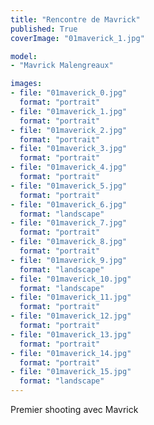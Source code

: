 ```yaml
---
title: "Rencontre de Mavrick"
published: True
coverImage: "01maverick_1.jpg"

model:
- "Mavrick Malengreaux"

images:
- file: "01maverick_0.jpg"
  format: "portrait"
- file: "01maverick_1.jpg"
  format: "portrait"
- file: "01maverick_2.jpg"
  format: "portrait"
- file: "01maverick_3.jpg"
  format: "portrait"
- file: "01maverick_4.jpg"
  format: "portrait"
- file: "01maverick_5.jpg"
  format: "portrait"
- file: "01maverick_6.jpg"
  format: "landscape"
- file: "01maverick_7.jpg"
  format: "portrait"
- file: "01maverick_8.jpg"
  format: "portrait"
- file: "01maverick_9.jpg"
  format: "landscape"
- file: "01maverick_10.jpg"
  format: "landscape"
- file: "01maverick_11.jpg"
  format: "portrait"
- file: "01maverick_12.jpg"
  format: "portrait"
- file: "01maverick_13.jpg"
  format: "portrait"
- file: "01maverick_14.jpg"
  format: "portrait"
- file: "01maverick_15.jpg"
  format: "landscape"
---
```


Premier shooting avec Mavrick